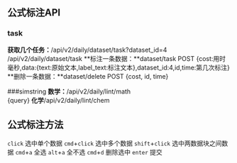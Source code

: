 ## 公式标注API
### task
**获取几个任务：**/api/v2/daily/dataset/task?dataset_id=4
/api/v2/daily/dataset/task
**标注一条数据：**dataset/task  POST  {cost:用时毫秒,data:{text:原始文本,label_text:标注文本},dataset_id:4,id,time:第几次标注}  
**删除一条数据：**dataset/delete  POST  {cost, id, time}  

###simstring
**数学：**/api/v2/daily/lint/math   
{query}
**化学**/api/v2/daily/lint/chem

## 公式标注方法
`click` 选中单个数据
`cmd`+`click` 选中多个数据
`shift`+`click` 选中两数据块之间数据
`cmd`+`a` 全选
`alt`+`a` 全不选
`cmd`+`d` 删除选中
`enter` 提交 

